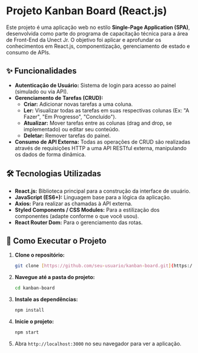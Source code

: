 # Projeto Kanban Board (React.js)

Este projeto é uma aplicação web no estilo **Single-Page Application (SPA)**, desenvolvida como parte do programa de capacitação técnica para a área de Front-End da Unect Jr. O objetivo foi aplicar e aprofundar os conhecimentos em React.js, componentização, gerenciamento de estado e consumo de APIs.

## ✨ Funcionalidades

* **Autenticação de Usuário:** Sistema de login para acesso ao painel (simulado ou via API).
* **Gerenciamento de Tarefas (CRUD):**
    * **Criar:** Adicionar novas tarefas a uma coluna.
    * **Ler:** Visualizar todas as tarefas em suas respectivas colunas (Ex: "A Fazer", "Em Progresso", "Concluído").
    * **Atualizar:** Mover tarefas entre as colunas (drag and drop, se implementado) ou editar seu conteúdo.
    * **Deletar:** Remover tarefas do painel.
* **Consumo de API Externa:** Todas as operações de CRUD são realizadas através de requisições HTTP a uma API RESTful externa, manipulando os dados de forma dinâmica.

## 🛠️ Tecnologias Utilizadas

* **React.js:** Biblioteca principal para a construção da interface de usuário.
* **JavaScript (ES6+):** Linguagem base para a lógica da aplicação.
* **Axios:** Para realizar as chamadas à API externa.
* **Styled Components / CSS Modules:** Para a estilização dos componentes (adapte conforme o que você usou).
* **React Router Dom:** Para o gerenciamento das rotas.

## 🚀 Como Executar o Projeto

1.  **Clone o repositório:**
    ```bash
    git clone [https://github.com/seu-usuario/kanban-board.git](https://github.com/seu-usuario/kanban-board.git)
    ```

2.  **Navegue até a pasta do projeto:**
    ```bash
    cd kanban-board
    ```

3.  **Instale as dependências:**
    ```bash
    npm install
    ```

4.  **Inicie o projeto:**
    ```bash
    npm start
    ```

5.  Abra `http://localhost:3000` no seu navegador para ver a aplicação.
